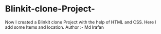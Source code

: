 # Blinkit-clone-Project-
Now I created a Blinkit  clone Project with the help of HTML and CSS. Here I add some Items and location.
Author :- Md Irafan 
